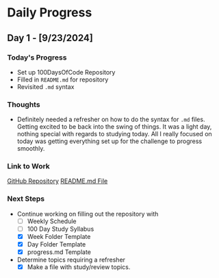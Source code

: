 # Daily Progress

## Day 1 - [9/23/2024]

### Today's Progress

- Set up 100DaysOfCode Repository
- Filled in `README.md` for repository
- Revisited `.md` syntax

### Thoughts

- Definitely needed a refresher on how to do the syntax for `.md` files. Getting excited to be back into the swing of things. It was a light day, nothing special with regards to studying today. All I really focused on today was getting everything set up for the challenge to progress smoothly. 

### Link to Work

[GitHub Repository](https://github.com/slyalchemist/100daysofcode)
[README.md File](/README.md)

### Next Steps

- Continue working on filling out the repository with
    - [ ] Weekly Schedule
    - [ ] 100 Day Study Syllabus
    - [x] Week Folder Template
    - [x] Day Folder Template
    - [x] progress.md Template

- Determine topics requiring a refresher
    - [x] Make a file with study/review topics.
